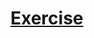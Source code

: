 # [Exercise](https://microsoftlearning.github.io/mslearn-ai-studio/Instructions/02-Explore-model-catalog.html)
